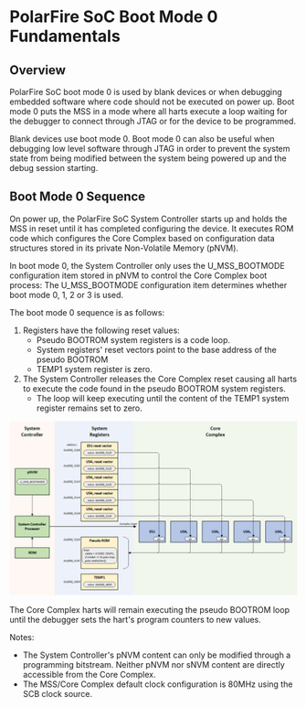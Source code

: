 # PolarFire SoC Boot Mode 0 Fundamentals

## Overview
PolarFire SoC boot mode 0 is used by blank devices or when debugging embedded software where code should not be executed on power up. Boot mode 0 puts the MSS in a mode where all harts execute a loop waiting for the debugger to connect through JTAG or for the device to be  programmed.

Blank devices use boot mode 0. Boot mode 0 can also be useful when debugging low level software through JTAG in order to prevent the system state from being modified between the system being powered up and the debug session starting.


## Boot Mode 0 Sequence
On power up, the PolarFire SoC System Controller starts up and holds the MSS in reset until it has completed configuring the device. It executes ROM code which configures the Core Complex based on configuration data structures stored in its private Non-Volatile Memory (pNVM).

In boot mode 0, the System Controller only uses the U_MSS_BOOTMODE configuration item stored in pNVM to control the Core Complex boot process: The U_MSS_BOOTMODE configuration item determines whether boot mode 0, 1, 2 or 3 is used.

The boot mode 0 sequence is as follows:

1.  Registers have the following reset values:
    - Pseudo BOOTROM system registers is a code loop.
    - System registers' reset vectors point to the base address of the pseudo BOOTROM
    - TEMP1 system register is zero.
 2. The System Controller releases the Core Complex reset causing all harts to execute the code found in the pseudo BOOTROM system registers.
     - The loop will keep executing until the content of the TEMP1 system register remains set to zero.

![](./images/boot-mode-0.png) 

The Core Complex harts will remain executing the pseudo BOOTROM loop until the debugger sets the hart's program counters to new values.

Notes:

- The System Controller's pNVM content can only be modified through a programming bitstream. Neither pNVM nor sNVM content are directly accessible from the Core Complex.
- The MSS/Core Complex default clock configuration is 80MHz using the SCB clock source.
